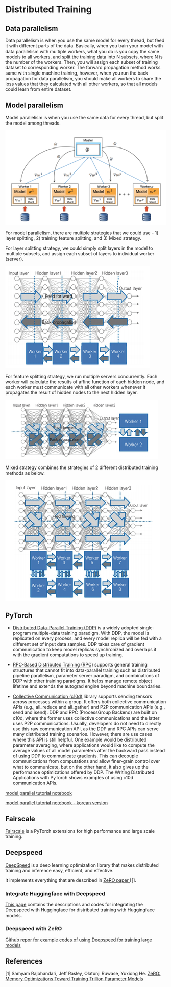 # Distributed Training

## Data parallelism

Data parallelism is when you use the same model for every thread, but feed it with different parts of the data. Basically, when you train your model with data parallelism with multiple workers, what you do is you copy the same models to all workers, and split the training data into N subsets, where N is the number of the workers. Then, you will assign each subset of training dataset to corresponding worker. The forward propagation method works same with single machine training, however, when you run the back propagation for data parallelism, you should make all workers to share the loss values that they calculated with all other workers, so that all models could learn from entire dataset.

## Model parallelism

Model parallelism is when you use the same data for every thread, but split the model among threads.

![Model parallelism](./img/model_parallelism.png)

For model parallelism, there are multiple strategies that we could use - 1) layer splitting, 2) training feature splitting, and 3) Mixed strategy.

For layer splitting strategy, we could simply split layers in the model to multiple subsets, and assign each subset of layers to individual worker (server).

![layer splitting strategy](./img/layer_split_model_parallel.png)

For feature splitting strategy, we run multiple servers concurrently. Each worker will calculate the results of affine function of each hidden node, and each worker must communicate with all other workers whenever it propagates the result of hidden nodes to the next hidden layer.

![feature splitting strategy](./img/feature_split_model_parallel.png)

Mixed strategy combines the strategies of 2 different distributed training methods as below.

![Mixed strategy](./img/mixed_model_parallel.png)

## PyTorch

- [Distributed Data-Parallel Training (DDP)](https://pytorch.org/docs/stable/generated/torch.nn.parallel.DistributedDataParallel.html) is a widely adopted single-program multiple-data training paradigm. With DDP, the model is replicated on every process, and every model replica will be fed with a different set of input data samples. DDP takes care of gradient communication to keep model replicas synchronized and overlaps it with the gradient computations to speed up training.

- [RPC-Based Distributed Training (RPC)](https://pytorch.org/docs/stable/rpc.html) supports general training structures that cannot fit into data-parallel training such as distributed pipeline parallelism, parameter server paradigm, and combinations of DDP with other training paradigms. It helps manage remote object lifetime and extends the autograd engine beyond machine boundaries.

- [Collective Communication (c10d)](https://pytorch.org/docs/stable/distributed.html) library supports sending tensors across processes within a group. It offers both collective communication APIs (e.g., all_reduce and all_gather) and P2P communication APIs (e.g., send and isend). DDP and RPC (ProcessGroup Backend) are built on c10d, where the former uses collective communications and the latter uses P2P communications. Usually, developers do not need to directly use this raw communication API, as the DDP and RPC APIs can serve many distributed training scenarios. However, there are use cases where this API is still helpful. One example would be distributed parameter averaging, where applications would like to compute the average values of all model parameters after the backward pass instead of using DDP to communicate gradients. This can decouple communications from computations and allow finer-grain control over what to communicate, but on the other hand, it also gives up the performance optimizations offered by DDP. The Writing Distributed Applications with PyTorch shows examples of using c10d communication APIs.

[model parallel tutorial notebook](./src/model_parallel_tutorial.ipynb)

[model parallel tutorial notebook - korean version](./src/model_parallel_tutorial_kor.ipynb)

## Fairscale

[Fairscale](https://github.com/facebookresearch/fairscale) is a PyTorch extensions for high performance and large scale training.

## Deepspeed

[DeepSpeed](https://github.com/microsoft/DeepSpeed) is a deep learning optimization library that makes distributed training and inference easy, efficient, and effective.

It implements everything that are described in [ZeRO paper [1]](https://arxiv.org/abs/1910.02054).

### Integrate Huggingface with Deepspeed

[This page](https://huggingface.co/docs/transformers/main_classes/deepspeed?highlight=deepspeed#deepspeed-integration) contains the descriptions and codes for integrating the Deepspeed with Huggingface for distributed training with Huggingface models.

### Deepspeed with ZeRO

[Github repor for example codes of using Deepspeed for training large models](https://github.com/microsoft/DeepSpeedExamples)

## References

[1] Samyam Rajbhandari, Jeff Rasley, Olatunji Ruwase, Yuxiong He. [ZeRO: Memory Optimizations Toward Training Trillion Parameter Models](https://arxiv.org/abs/1910.02054)
